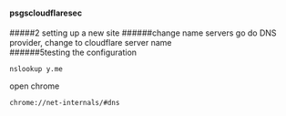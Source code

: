 #### psgscloudflaresec
#####2 setting up a new site
######change name servers
go do DNS provider, change to cloudflare server name  
######5testing the configuration
```
nslookup y.me
```
open chrome
```
chrome://net-internals/#dns
```
